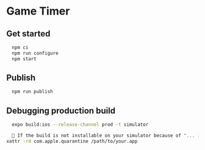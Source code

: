 # Game Timer

## Get started

```zsh
  npm ci
  npm run configure
  npm start
```

## Publish

```zsh
  npm run publish
```

## Debugging production build

```zsh
  expo build:ios --release-channel prod -t simulator

  🚨 If the build is not installable on your simulator because of "... is damaged and can't be opened.", please run:
xattr -rd com.apple.quarantine /path/to/your.app
```
